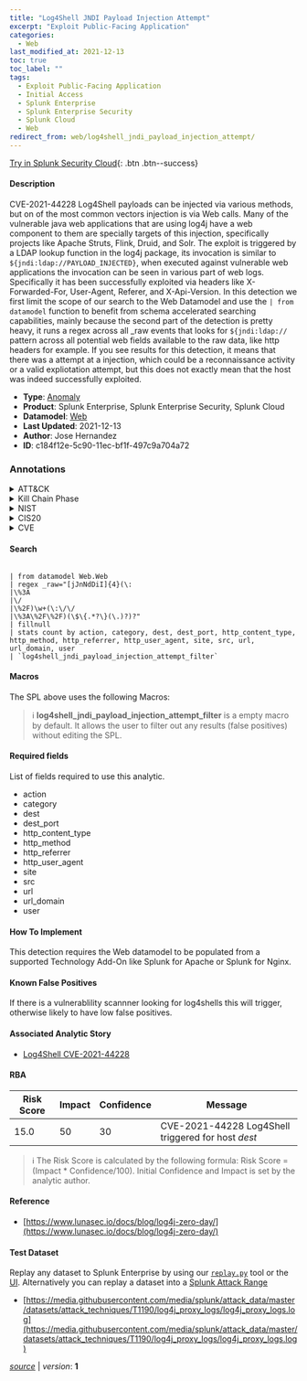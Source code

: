 ```yaml
---
title: "Log4Shell JNDI Payload Injection Attempt"
excerpt: "Exploit Public-Facing Application"
categories:
  - Web
last_modified_at: 2021-12-13
toc: true
toc_label: ""
tags:
  - Exploit Public-Facing Application
  - Initial Access
  - Splunk Enterprise
  - Splunk Enterprise Security
  - Splunk Cloud
  - Web
redirect_from: web/log4shell_jndi_payload_injection_attempt/
---
```




[Try in Splunk Security Cloud](https://www.splunk.com/en_us/cyber-security.html){: .btn .btn--success}

#### Description

CVE-2021-44228 Log4Shell payloads can be injected via various methods, but on of the most common vectors injection is via Web calls. Many of the vulnerable java web applications that are using log4j have a web component to them are specially targets of this injection, specifically projects like Apache Struts, Flink, Druid, and Solr. The exploit is triggered by a LDAP lookup function in the log4j package, its invocation is similar to `${jndi:ldap://PAYLOAD_INJECTED}`, when executed against vulnerable web applications the invocation can be seen in various part of web logs. Specifically it has been successfully exploited via headers like X-Forwarded-For, User-Agent, Referer, and X-Api-Version. In this detection we first limit the scope of our search to the Web Datamodel and use the `| from datamodel` function to benefit from schema accelerated searching capabilities, mainly because the second part of the detection is pretty heavy, it runs a regex across all _raw events that looks for `${jndi:ldap://` pattern across all potential web fields available to the raw data, like http headers for example. If you see results for this detection, it means that there was a attempt at a injection, which could be a reconnaissance activity or a valid expliotation attempt, but this does not exactly mean that the host was indeed successfully exploited.

- **Type**: [Anomaly](https://github.com/splunk/security_content/wiki/Detection-Analytic-Types)
- **Product**: Splunk Enterprise, Splunk Enterprise Security, Splunk Cloud
- **Datamodel**: [Web](https://docs.splunk.com/Documentation/CIM/latest/User/Web)
- **Last Updated**: 2021-12-13
- **Author**: Jose Hernandez
- **ID**: c184f12e-5c90-11ec-bf1f-497c9a704a72

### Annotations
<details>
  <summary>ATT&CK</summary>

<div markdown="1">

#### [ATT&CK](https://attack.mitre.org/)

| ID          | Technique   | Tactic         |
| ----------- | ----------- |--------------- |
| [T1190](https://attack.mitre.org/techniques/T1190/) | Exploit Public-Facing Application | Initial Access |

</div>
</details>


<details>
  <summary>Kill Chain Phase</summary>

<div markdown="1">

* Reconnaissance
* Exploitation


</div>
</details>


<details>
  <summary>NIST</summary>

<div markdown="1">

* DE.CM



</div>
</details>

<details>
  <summary>CIS20</summary>

<div markdown="1">

* CIS 3
* CIS 5
* CIS 16



</div>
</details>

<details>
  <summary>CVE</summary>

<div markdown="1">


</div>
</details>


#### Search

```

| from datamodel Web.Web 
| regex _raw="[jJnNdDiI]{4}(\:
|\%3A
|\/
|\%2F)\w+(\:\/\/
|\%3A\%2F\%2F)(\$\{.*?\}(\.)?)?" 
| fillnull 
| stats count by action, category, dest, dest_port, http_content_type, http_method, http_referrer, http_user_agent, site, src, url, url_domain, user 
| `log4shell_jndi_payload_injection_attempt_filter`
```

#### Macros
The SPL above uses the following Macros:

> :information_source:
> **log4shell_jndi_payload_injection_attempt_filter** is a empty macro by default. It allows the user to filter out any results (false positives) without editing the SPL.



#### Required fields
List of fields required to use this analytic.
* action
* category
* dest
* dest_port
* http_content_type
* http_method
* http_referrer
* http_user_agent
* site
* src
* url
* url_domain
* user



#### How To Implement
This detection requires the Web datamodel to be populated from a supported Technology Add-On like Splunk for Apache or Splunk for Nginx.
#### Known False Positives
If there is a vulnerablility scannner looking for log4shells this will trigger, otherwise likely to have low false positives.

#### Associated Analytic Story
* [Log4Shell CVE-2021-44228](/stories/log4shell_cve-2021-44228)




#### RBA

| Risk Score  | Impact      | Confidence   | Message      |
| ----------- | ----------- |--------------|--------------|
| 15.0 | 50 | 30 | CVE-2021-44228 Log4Shell triggered for host $dest$ |


> :information_source:
> The Risk Score is calculated by the following formula: Risk Score = (Impact * Confidence/100). Initial Confidence and Impact is set by the analytic author.


#### Reference

* [https://www.lunasec.io/docs/blog/log4j-zero-day/](https://www.lunasec.io/docs/blog/log4j-zero-day/)



#### Test Dataset
Replay any dataset to Splunk Enterprise by using our [`replay.py`](https://github.com/splunk/attack_data#using-replaypy) tool or the [UI](https://github.com/splunk/attack_data#using-ui).
Alternatively you can replay a dataset into a [Splunk Attack Range](https://github.com/splunk/attack_range#replay-dumps-into-attack-range-splunk-server)

* [https://media.githubusercontent.com/media/splunk/attack_data/master/datasets/attack_techniques/T1190/log4j_proxy_logs/log4j_proxy_logs.log](https://media.githubusercontent.com/media/splunk/attack_data/master/datasets/attack_techniques/T1190/log4j_proxy_logs/log4j_proxy_logs.log)



[*source*](https://github.com/splunk/security_content/tree/develop/detections/web/log4shell_jndi_payload_injection_attempt.yml) \| *version*: **1**